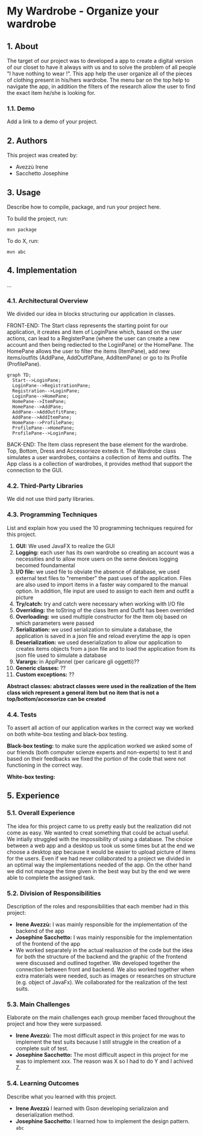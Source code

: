 # My Wardrobe - Organize your wardrobe

## 1. About

The target of our project was to developed a app to create a digital version of our closet to have it always with us and to solve the problem of all people "I have nothing to wear !". This app help the user organize all of the pieces of clothing present in his/hers wardrobe.
The menu bar on the top help to navigate the app, in addition the filters of the research allow the user to find the exact item he/she is looking for.

### 1.1. Demo

Add a link to a demo of your project.

## 2. Authors

This project was created by:

* Avezzù Irene
* Sacchetto Josephine

## 3. Usage

Describe how to compile, package, and run your project here.

To build the project, run:

```shell
mvn package
```

To do X, run:

```
mvn abc
```

## 4. Implementation

...

### 4.1. Architectural Overview

We divided our idea in blocks structuring our application in classes.

FRONT-END:
The Start class represents the starting point for our application, it creates and item of LoginPane which, based on the user actions, can lead to a RegisterPane (where the user can create a new account and then being rediected to the LoginPane) or the HomePane. The HomePane allows the user to filter the items (ItemPane), add new items/outfits (AddPane, AddOutfitPane, AddItemPane) or go to its Profile (ProfilePane).

```mermaid
graph TD;
  Start-->LoginPane;
  LoginPane-->RegistrationPane;
  Registration-->LoginPane;
  LoginPane-->HomePane;
  HomePane-->ItemPane;
  HomePane-->AddPane;
  AddPane-->AddOutfitPane;
  AddPane-->AddItemPane;
  HomePane-->ProfilePane;
  ProfilePane-->HomePane;
  ProfilePane-->LoginPane;
```

BACK-END:
The Item class represent the base element for the wardrobe. Top, Bottom, Dress and Accessorieze exteds it.
The Wardrobe class simulates a user wardrobes, contains a collection of items and outfits.
The App class is a collection of wardrobes, it provides method that support the connection to the GUI.

### 4.2. Third-Party Libraries

We did not use third party libraries.

### 4.3. Programming Techniques

List and explain how you used the 10 programming techniques required for this project.
1.   **GUI:** We used JavaFX to realize the GUI
2.   **Logging:** each user has its own wardrobe so creating an account was a necessities and to allow more users on the seme devices logging becomed foundamental
3.   **I/O file:** we used file to obviate the absence of database, we used external text files to "remember" the past uses of the application. Files are also used to import items in a faster way compared to the manual option. In addition, file input are used to assign to each item and outfit a picture
4.   **Try/catch:** try and catch were necessary when working with I/O file  
5.   **Overriding:** the toString of the class Item and Outfit has been overrided
6.   **Overloading:** we used multiple constructor for the Item obj based on which parameters were passed
7.   **Serialization:** we used serialization to simulate a database, the application is saved in a json file and reload everytime the app is open
8.   **Deserialization:** we used deserialization to allow our application to creates items objects from a json file and to load the application from its json file used to simulate a database
9.   **Varargs:** in AppPannel (per caricare gli oggetti)??
10.  **Generic classes:** ??
11.  **Custom exceptions:** ??

**Abstract classes: abstract classes were used in the realization of the Item class wich represent a general item but no item that is not a top/bottom/accesorize can be created**


### 4.4. Tests

To assert all action of our application warkes in the correct way we worked on both white-box testing and black-box testing.

**Black-box testing:** to make sure the application worked we asked some of our friends (both computer scienze experts and non-experts) to test it and based on their feedbacks we fixed the portion of the code that were not functioning in the correct way.

**White-box testing:**

## 5. Experience

### 5.1. Overall Experience

The idea for this project came to us pretty easly but the realization did not come as easy. We wanted to creat something that could be actual useful. We intially struggled with the impossibility of using a database. The choice between a web app and a desktop us took us some times but at the end we choose a desktop app because it would be easier to upload picture of items for the users.
Even if we had never collaborated to a project we divided in an optimal way the implementations needed of the app. On the other hand we did not manage the time given in the best way but by the end we were able to complete the assigned task.

### 5.2. Division of Responsibilities

Description of the roles and responsibilities that each member had in this project:

- **Irene Avezzù:** I was mainly responsible for the implementation of the backend of the app
- **Josephine Sacchetto:** I was mainly responsible for the implementation of the frontend of the app
- We worked separately in the actual realisazion of the code but the idea for both the structure of the backend and the graphic of the frontend were discussed and outlined together. We developed together the connection between front and backend. We also worked together when extra materials were needed, such as images or researches on structure (e.g. object of JavaFx). We collaborated for the realization of the test suits.

### 5.3. Main Challenges

Elaborate on the main challenges each group member faced throughout the project and how they were surpassed.

- **Irene Avezzù:** The most difficult aspect in this project for me was to implement the test suits because I still struggle in the creation of a complete suit of test.
- **Josephine Sacchetto:** The most difficult aspect in this project for me was to implement xxx. The reason was X so I had to do Y and I achived Z.

### 5.4. Learning Outcomes

Describe what you learned with this project.

- **Irene Avezzù** I learned with Gson developing serializaion and deserialization method.
- **Josephine Sacchetto:** I learned how to implement the design pattern. `abc`





